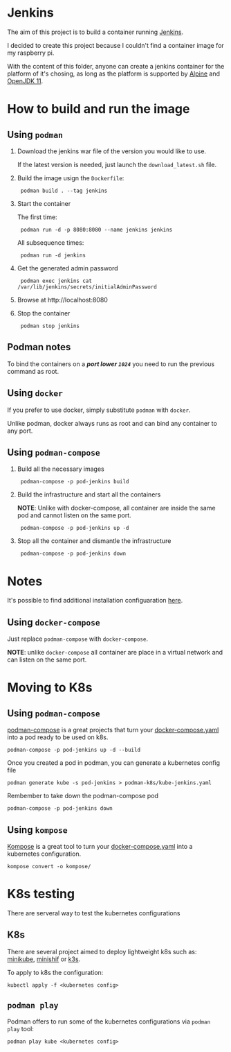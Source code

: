# Jenkins
The aim of this project is to build a container running [Jenkins](https://github.com/jenkinsci/jenkins).

I decided to create this project because I couldn't find a container image for my raspberry pi.

With the content of this folder, anyone can create a jenkins container for the platform of it's chosing, as long as the platform is supported by [Alpine](https://www.alpinelinux.org/) and  [OpenJDK 11](https://openjdk.java.net/projects/jdk/11/).

# How to build and run the image 

## Using `podman` 

1. Download the jenkins war file of the version you would like to use. 
    
    If the latest version is needed, just launch the `download_latest.sh` file.

2. Build the image usign the `Dockerfile`:

        podman build . --tag jenkins

3. Start the container
    
    The first time:

        podman run -d -p 8080:8080 --name jenkins jenkins

    All subsequence times:

        podman run -d jenkins

4. Get the generated admin password

        podman exec jenkins cat /var/lib/jenkins/secrets/initialAdminPassword
    
5. Browse at http://localhost:8080  

6. Stop the container

        podman stop jenkins

## **Podman notes**
To bind the containers on a ***port lower `1024`*** you need to run the previous command as root.

## Using `docker`
If you prefer to use docker, simply substitute `podman` with `docker`.

Unlike podman, docker always runs as root and can bind any container to any port.

## Using `podman-compose`

1. Build all the necessary images

        podman-compose -p pod-jenkins build

2. Build the infrastructure and start all the containers
    
    **NOTE**: Unlike with docker-compose, all container are inside the same pod and cannot listen on the same port.

        podman-compose -p pod-jenkins up -d

3. Stop all the container and dismantle the infrastructure

        podman-compose -p pod-jenkins down

# Notes
It's possible to find additional installation configuaration [here](https://www.jenkins.io/doc/book/installing/initial-settings/).


## Using `docker-compose`
Just replace `podman-compose` with `docker-compose`.

**NOTE**: unlike `docker-compose` all container are place in a virtual network and can listen on the same port.

# Moving to K8s

## Using `podman-compose`
[podman-compose](https://github.com/containers/podman-compose) is a great projects that turn your [docker-compose.yaml](https://docs.docker.com/compose/compose-file/) into a pod ready to be used on k8s.

    podman-compose -p pod-jenkins up -d --build 

Once you created a pod in podman, you can generate a kubernetes config file

    podman generate kube -s pod-jenkins > podman-k8s/kube-jenkins.yaml

Rembember to take down the podman-compose pod

    podman-compose -p pod-jenkins down


## Using `kompose`
[Kompose](https://github.com/kubernetes/kompose) is a great tool to turn your [docker-compose.yaml](https://docs.docker.com/compose/compose-file/) into a kubernetes configuration.

    kompose convert -o kompose/ 


# K8s testing
There are serveral way to test the kubernetes configurations

## K8s 
There are several project aimed to deploy lightweight k8s such as: [minikube](https://minikube.sigs.k8s.io/docs/), [minishif](https://www.okd.io/minishift/) or [k3s](https://k3s.io/).

To apply to k8s the configuration:

    kubectl apply -f <kubernetes config>

## `podman play`
Podman offers to run some of the kubernetes configurations via `podman play` tool:

    podman play kube <kubernetes config>